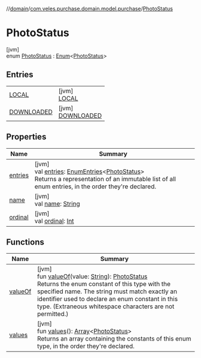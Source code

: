 //[domain](../../../index.md)/[com.veles.purchase.domain.model.purchase](../index.md)/[PhotoStatus](index.md)

# PhotoStatus

[jvm]\
enum [PhotoStatus](index.md) : [Enum](https://kotlinlang.org/api/latest/jvm/stdlib/kotlin/-enum/index.html)&lt;[PhotoStatus](index.md)&gt;

## Entries

| | |
|---|---|
| [LOCAL](-l-o-c-a-l/index.md) | [jvm]<br>[LOCAL](-l-o-c-a-l/index.md) |
| [DOWNLOADED](-d-o-w-n-l-o-a-d-e-d/index.md) | [jvm]<br>[DOWNLOADED](-d-o-w-n-l-o-a-d-e-d/index.md) |

## Properties

| Name | Summary |
|---|---|
| [entries](entries.md) | [jvm]<br>val [entries](entries.md): [EnumEntries](https://kotlinlang.org/api/latest/jvm/stdlib/kotlin.enums/-enum-entries/index.html)&lt;[PhotoStatus](index.md)&gt;<br>Returns a representation of an immutable list of all enum entries, in the order they're declared. |
| [name](../../com.veles.purchase.domain.model.setting/-size-type/-p-e-r-c-e-n-t/index.md#-372974862%2FProperties%2F-1078502285) | [jvm]<br>val [name](../../com.veles.purchase.domain.model.setting/-size-type/-p-e-r-c-e-n-t/index.md#-372974862%2FProperties%2F-1078502285): [String](https://kotlinlang.org/api/latest/jvm/stdlib/kotlin/-string/index.html) |
| [ordinal](../../com.veles.purchase.domain.model.setting/-size-type/-p-e-r-c-e-n-t/index.md#-739389684%2FProperties%2F-1078502285) | [jvm]<br>val [ordinal](../../com.veles.purchase.domain.model.setting/-size-type/-p-e-r-c-e-n-t/index.md#-739389684%2FProperties%2F-1078502285): [Int](https://kotlinlang.org/api/latest/jvm/stdlib/kotlin/-int/index.html) |

## Functions

| Name | Summary |
|---|---|
| [valueOf](value-of.md) | [jvm]<br>fun [valueOf](value-of.md)(value: [String](https://kotlinlang.org/api/latest/jvm/stdlib/kotlin/-string/index.html)): [PhotoStatus](index.md)<br>Returns the enum constant of this type with the specified name. The string must match exactly an identifier used to declare an enum constant in this type. (Extraneous whitespace characters are not permitted.) |
| [values](values.md) | [jvm]<br>fun [values](values.md)(): [Array](https://kotlinlang.org/api/latest/jvm/stdlib/kotlin/-array/index.html)&lt;[PhotoStatus](index.md)&gt;<br>Returns an array containing the constants of this enum type, in the order they're declared. |
